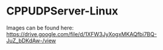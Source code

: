 # CPPUDPServer-Linux

Images can be found here: https://drive.google.com/file/d/1XFW3JyXogxMKAQfbi7BQ-JuZ_bDKdAw-/view
